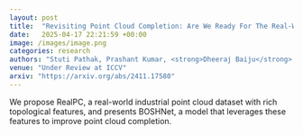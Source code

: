 ```yaml
---
layout: post
title:  "Revisiting Point Cloud Completion: Are We Ready For The Real-World?"
date:   2025-04-17 22:21:59 +00:00
image: /images/image.png
categories: research
authors: "Stuti Pathak, Prashant Kumar, <strong>Dheeraj Baiju</strong>, Nicholus Mboga, Gunther Steenackers, Rudi Penne"
venue: "Under Review at ICCV"
arxiv: "https://arxiv.org/abs/2411.17580"
---
```

We propose RealPC, a real-world industrial point cloud dataset with rich topological features, and presents BOSHNet, a model that leverages these features to improve point cloud completion.

